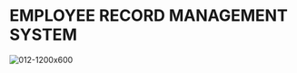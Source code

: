 # EMPLOYEE RECORD MANAGEMENT SYSTEM

![012-1200x600](https://user-images.githubusercontent.com/101571637/160358815-c26ee9c6-5c99-45af-8db7-0d08dc3b71c5.jpg)
